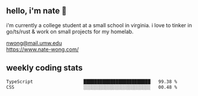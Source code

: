 ## hello, i'm nate 👋
i'm currently a college student at a small school in virginia. i love to tinker in go/ts/rust & work on small projects for my homelab.

nwong@mail.umw.edu <br/>
https://www.nate-wong.com/

## weekly coding stats
<!--START_SECTION:waka-->

```txt
TypeScript                   █████████████████████████   99.38 %
CSS                          ░░░░░░░░░░░░░░░░░░░░░░░░░   00.48 %
```

<!--END_SECTION:waka-->

